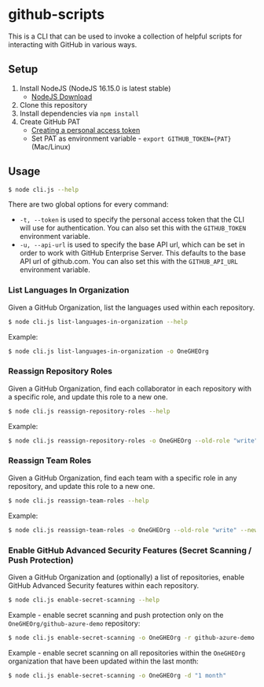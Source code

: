 # github-scripts

This is a CLI that can be used to invoke a collection of helpful scripts for interacting with GitHub in various ways.

## Setup

1. Install NodeJS (NodeJS 16.15.0 is latest stable)
    * [NodeJS Download](https://nodejs.org/en/)
2. Clone this repository
3. Install dependencies via `npm install`
4. Create GitHub PAT
    * [Creating a personal access token](https://docs.github.com/en/authentication/keeping-your-account-and-data-secure/creating-a-personal-access-token)
    * Set PAT as environment variable -  `export GITHUB_TOKEN={PAT}` (Mac/Linux)

## Usage

```bash
$ node cli.js --help
```

There are two global options for every command:
- `-t, --token` is used to specify the personal access token that the CLI will use for authentication. You can also set
  this with the `GITHUB_TOKEN` environment variable.
- `-u, --api-url` is used to specify the base API url, which can be set in order to work with GitHub Enterprise Server.
  This defaults to the base API url of github.com. You can also set this with the `GITHUB_API_URL` environment variable.

### List Languages In Organization

Given a GitHub Organization, list the languages used within each repository.

```bash
$ node cli.js list-languages-in-organization --help
```

Example:

```bash
$ node cli.js list-languages-in-organization -o OneGHEOrg
```

### Reassign Repository Roles

Given a GitHub Organization, find each collaborator in each repository with a specific role, and update this role to a new one.

```bash
$ node cli.js reassign-repository-roles --help
```

Example:

```bash
$ node cli.js reassign-repository-roles -o OneGHEOrg --old-role "write" --new-role "maintain"
```

### Reassign Team Roles 
Given a GitHub Organization, find each team with a specific role in any repository, and update this role to a new one.

```bash
$ node cli.js reassign-team-roles --help
```

Example:

```bash
$ node cli.js reassign-team-roles -o OneGHEOrg --old-role "write" --new-role "maintain"
```

### Enable GitHub Advanced Security Features (Secret Scanning / Push Protection)

Given a GitHub Organization and (optionally) a list of repositories, enable GitHub Advanced Security features within each repository.

```bash
$ node cli.js enable-secret-scanning --help
```

Example - enable secret scanning and push protection only on the `OneGHEOrg/github-azure-demo` repository:

```bash
$ node cli.js enable-secret-scanning -o OneGHEOrg -r github-azure-demo -p true
```

Example - enable secret scanning on all repositories within the `OneGHEOrg` organization that have been updated within the last month:

```bash
$ node cli.js enable-secret-scanning -o OneGHEOrg -d "1 month"
```
